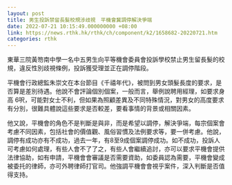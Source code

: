 ```yaml
---
layout: post
title: 男生投訴禁留長髮校規涉歧視　平機會冀調停解決爭端
date: 2022-07-21 10:15:49.000000000 +08:00
link: https://news.rthk.hk/rthk/ch/component/k2/1658682-20220721.htm
categories: rthk
---
```


東華三院黃笏南中學一名中五男生向平等機會委員會投訴學校禁止男生留長髮的校規，違反性別歧視條例，投訴獲受理並正在調停階段。

平機會行政總監朱崇文在本台節目《千禧年代》，被問到男女頭髮長度的要求，是否算是差別待遇。他說不會評論個別個案，一般而言，舉例說聘用經理，如要求身高 6呎，可能對女士不利，但如果為照顧差異及不同特殊情況，對男女的高度要求有分別，很難具體說這些要求是否較差，要看事情的背景或相關因素。

他又說，平機會的角色不是判斷是與非，而是希望以調停，解決爭端，每宗個案會考慮不同因素，包括社會的價值觀、風俗習慣及法例要求等，要一併考慮。他說，調停有成功亦有不成功，過去一年，有8至9成個案調停成功。如不成功，投訴人可考慮如何處理，有些人會不了了之，有些人會繼續追討，亦可以要求平機會提供法律協助，如有申請，平機會會審議是否需要資助，如委員認為需要，平機會變成被委托的律師，亦可外聘律師打官司。他強調平機會會視乎案件，深入判斷是否值得支持。
